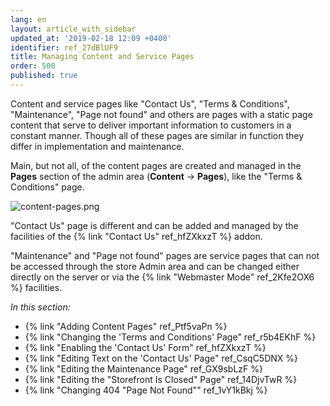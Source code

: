 ```yaml
---
lang: en
layout: article_with_sidebar
updated_at: '2019-02-18 12:09 +0400'
identifier: ref_27dBlUF9
title: Managing Content and Service Pages
order: 500
published: true
---
```

Content and service pages like "Contact Us", "Terms & Conditions", "Maintenance", "Page not found" and others are pages with a static page content that serve to deliver important information to customers in a constant manner. Though all of these pages are similar in function they differ in implementation and maintenance.

Main, but not all, of the content pages are created and managed in the **Pages** section of the admin area (**Content** -> **Pages**), like the "Terms & Conditions" page.

![content-pages.png]({{site.baseurl}}/attachments/ref_27dBlUF9/content-pages.png)

"Contact Us" page is different and can be added and managed by the facilities of the {% link "Contact Us" ref_hfZXkxzT %} addon.

"Maintenance" and "Page not found" pages are service pages that can not be accessed through the store Admin area and can be changed either directly on the server or via the {% link "Webmaster Mode" ref_2Kfe2OX6 %} facilities.

_In this section:_

*  {% link "Adding Content Pages" ref_Ptf5vaPn %}
*  {% link "Changing the 'Terms and Conditions' Page" ref_r5b4EKhF %}
*  {% link "Enabling the 'Contact Us' Form" ref_hfZXkxzT %}
*  {% link "Editing Text on the 'Contact Us' Page" ref_CsqC5DNX %}
*  {% link "Editing the Maintenance Page" ref_GX9sbLzF %}
*  {% link "Editing the "Storefront Is Closed" Page" ref_14DjvTwR %}
*  {% link "Changing 404 "Page Not Found"" ref_1vY1kBkj %}
